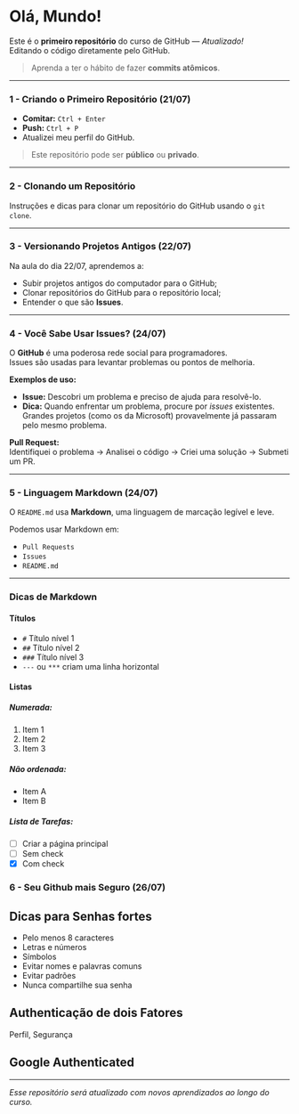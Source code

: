 # Olá, Mundo!

Este é o **primeiro repositório** do curso de GitHub — *Atualizado!*  
Editando o código diretamente pelo GitHub.

> Aprenda a ter o hábito de fazer **commits atômicos**.

---

### 1 - Criando o Primeiro Repositório (21/07)

- **Comitar:** `Ctrl + Enter`  
- **Push:** `Ctrl + P`
- Atualizei meu perfil do GitHub.

> Este repositório pode ser **público** ou **privado**.

---

### 2 - Clonando um Repositório

Instruções e dicas para clonar um repositório do GitHub usando o `git clone`.

---

### 3 - Versionando Projetos Antigos (22/07)

Na aula do dia 22/07, aprendemos a:

- Subir projetos antigos do computador para o GitHub;
- Clonar repositórios do GitHub para o repositório local;
- Entender o que são **Issues**.

---

### 4 - Você Sabe Usar Issues? (24/07)

O **GitHub** é uma poderosa rede social para programadores.  
Issues são usadas para levantar problemas ou pontos de melhoria.

**Exemplos de uso:**

- **Issue:** Descobri um problema e preciso de ajuda para resolvê-lo.
- **Dica:** Quando enfrentar um problema, procure por *issues* existentes.  
  Grandes projetos (como os da Microsoft) provavelmente já passaram pelo mesmo problema.

**Pull Request:**  
Identifiquei o problema → Analisei o código → Criei uma solução → Submeti um PR.

---

### 5 - Linguagem Markdown (24/07)

O `README.md` usa **Markdown**, uma linguagem de marcação legível e leve.

Podemos usar Markdown em:

- `Pull Requests`
- `Issues`
- `README.md`

---

### Dicas de Markdown

#### Títulos

- `#` Título nível 1  
- `##` Título nível 2  
- `###` Título nível 3  
- `---` ou `***` criam uma linha horizontal

#### Listas

##### Numerada:
1. Item 1  
2. Item 2  
3. Item 3

##### Não ordenada:
- Item A  
- Item B

##### Lista de Tarefas:
- [ ] Criar a página principal  
- [ ] Sem check  
- [x] Com check

### 6 - Seu Github mais Seguro (26/07)

## Dicas para Senhas fortes
- Pelo menos 8 caracteres 
- Letras e números 
- Símbolos
- Evitar nomes e palavras comuns 
- Evitar padrões
- Nunca compartilhe sua senha

## Authenticação de dois Fatores
Perfil, Segurança 

## Google Authenticated 

---

*Esse repositório será atualizado com novos aprendizados ao longo do curso.*


